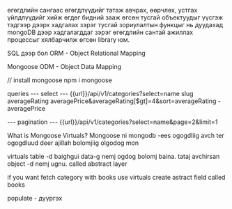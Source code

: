 өгөгдлийн сангаас өгөгдлүүдийг татаж авчрах, өөрчлөх, устгах үйлдлүүдийг хийж өгдөг
бидний зааж өгсөн тусгай объектуудыг үүсгэж тэдгээр дээрх хадгалах зэрэг тусгай зориулалтын
функцыг нь дуудахад mongoDB дээр хадгалагддаг зэрэг өгөгдлийн сантай ажиллах процессыг хялбарчилж өгсөн
library юм.

SQL дээр бол ORM - Object Relational Mapping

Mongoose ODM - Object Data Mapping

// install mongoose
npm i mongoose

queries
--- select ---
{{url}}/api/v1/categories?select=name slug averageRating averagePrice&averageRating[$gt]=4&sort=averageRating -averagePrice

--- pagination ---
{{url}}/api/v1/categories?select=name&page=2&limit=1


What is Mongoose Virtuals?
Mongoose ni mongodb -ees ogogdliig avch ter ogogdluud deer 
ajillah bolomjiig olgodog mon 

virtuals 
table -d baighgui data-g nemj ogdog bolomj baina. 
tataj avchirsan object -d nemj ugnu. 
called abstract layer

if you want fetch category with books 
use virtuals create astract field called books 

populate - дүүргэх  
